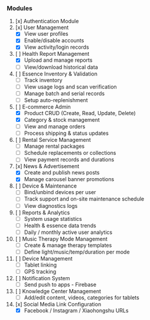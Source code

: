 ### Modules

1. [x] Authentication Module
2. [x] User Management
    - [x] View user profiles
    - [x] Enable/disable accounts
    - [x] View activity/login records
3. [ ] Health Report Management
    - [x] Upload and manage reports
    - [ ] View/download historical data
4. [ ] Essence Inventory & Validation
    - [ ] Track inventory
    - [ ] View usage logs and scan verification
    - [ ] Manage batch and serial records
    - [ ] Setup auto-replenishment
5. [ ] E-commerce Admin
    - [x] Product CRUD (Create, Read, Update, Delete)
    - [x] Category & stock management
    - [ ] View and manage orders
    - [ ] Process shipping & status updates
6. [ ] Rental Service Management
    - [ ] Manage rental packages
    - [ ] Schedule replacements or collections
    - [ ] View payment records and durations
7. [x] News & Advertisement
    - [x] Create and publish news posts
    - [x] Manage carousel banner promotions
8. [ ] Device & Maintenance
    - [ ] Bind/unbind devices per user
    - [ ] Track support and on-site maintenance schedule
    - [ ] View diagnostics logs
9. [ ] Reports & Analytics
    - [ ] System usage statistics
    - [ ] Health & essence data trends
    - [ ] Daily / monthly active user analytics
10. [ ] Music Therapy Mode Management
    - [ ] Create & manage therapy templates
    - [ ] Define light/music/temp/duration per mode
11. [ ] Device Management
    - [ ] Tablet linking
    - [ ] GPS tracking
12. [ ] Notification System
    - [ ] Send push to apps - Firebase
13. [ ] Knowledge Center Management
    - [ ] Add/edit content, videos, categories for tablets
14. [x] Social Media Link Configuration
    - [x] Facebook / Instagram / Xiaohongshu URLs
